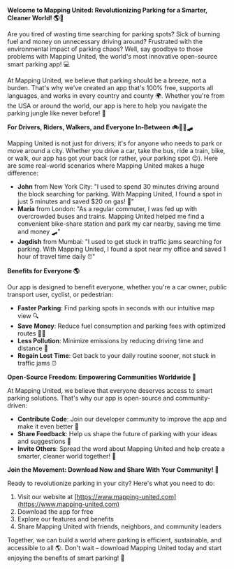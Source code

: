 **Welcome to Mapping United: Revolutionizing Parking for a Smarter, Cleaner World! 🌎🚗**

Are you tired of wasting time searching for parking spots? Sick of burning fuel and money on unnecessary driving around? Frustrated with the environmental impact of parking chaos? Well, say goodbye to those problems with Mapping United, the world's most innovative open-source smart parking app! 💻

At Mapping United, we believe that parking should be a breeze, not a burden. That's why we've created an app that's 100% free, supports all languages, and works in every country and county 🌍. Whether you're from the USA or around the world, our app is here to help you navigate the parking jungle like never before! 🌴

**For Drivers, Riders, Walkers, and Everyone In-Between 🚲🚌🚂🛹**

Mapping United is not just for drivers; it's for anyone who needs to park or move around a city. Whether you drive a car, take the bus, ride a train, bike, or walk, our app has got your back (or rather, your parking spot 😉). Here are some real-world scenarios where Mapping United makes a huge difference:

*   **John** from New York City: "I used to spend 30 minutes driving around the block searching for parking. With Mapping United, I found a spot in just 5 minutes and saved $20 on gas! 🚗"
*   **Maria** from London: "As a regular commuter, I was fed up with overcrowded buses and trains. Mapping United helped me find a convenient bike-share station and park my car nearby, saving me time and money 🛹"
*   **Jagdish** from Mumbai: "I used to get stuck in traffic jams searching for parking. With Mapping United, I found a spot near my office and saved 1 hour of travel time daily ⏰"

**Benefits for Everyone 🌎**

Our app is designed to benefit everyone, whether you're a car owner, public transport user, cyclist, or pedestrian:

*   **Faster Parking**: Find parking spots in seconds with our intuitive map view 🔍
*   **Save Money**: Reduce fuel consumption and parking fees with optimized routes 🚗💸
*   **Less Pollution**: Minimize emissions by reducing driving time and distance 🌱
*   **Regain Lost Time**: Get back to your daily routine sooner, not stuck in traffic jams ⏰

**Open-Source Freedom: Empowering Communities Worldwide 🌟**

At Mapping United, we believe that everyone deserves access to smart parking solutions. That's why our app is open-source and community-driven:

*   **Contribute Code**: Join our developer community to improve the app and make it even better 🤝
*   **Share Feedback**: Help us shape the future of parking with your ideas and suggestions 💬
*   **Invite Others**: Spread the word about Mapping United and help create a smarter, cleaner world together! 🌟

**Join the Movement: Download Now and Share With Your Community! 📲**

Ready to revolutionize parking in your city? Here's what you need to do:

1.  Visit our website at [https://www.mapping-united.com](https://www.mapping-united.com)
2.  Download the app for free
3.  Explore our features and benefits
4.  Share Mapping United with friends, neighbors, and community leaders

Together, we can build a world where parking is efficient, sustainable, and accessible to all 🌎. Don't wait – download Mapping United today and start enjoying the benefits of smart parking! 🚀